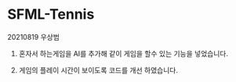 # SFML-Tennis

20210819 우상범



1. 혼자서 하는게임을 AI를 추가해 같이 게임을 할수 있는 기능을 넣었습니다.


2. 게임의 플레이 시간이 보이도록 코드를 개선 하였습니다.
